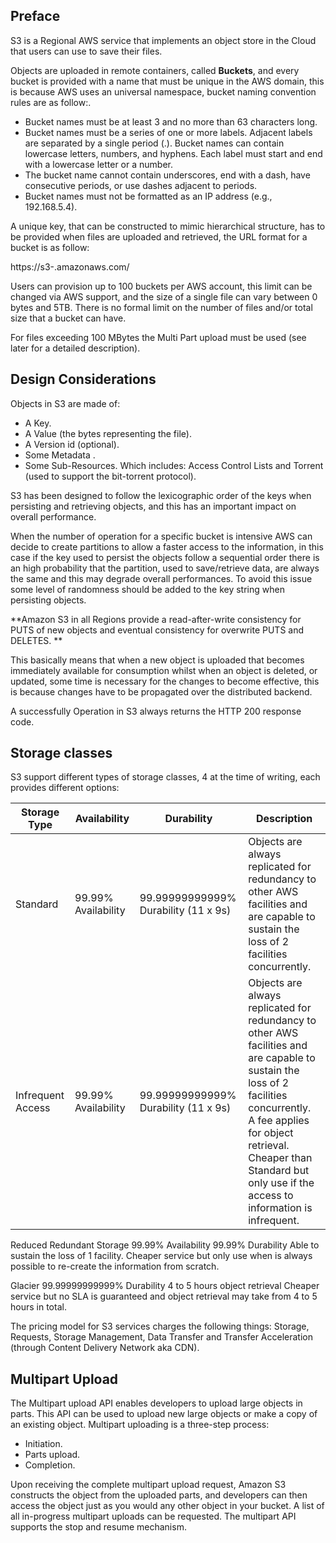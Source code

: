 ## Preface

S3 is a Regional AWS service that implements an object store in the Cloud that users can use to save their files.

Objects are uploaded in remote containers, called **Buckets**, and every bucket is provided with a name that must be unique in the AWS domain, this is because AWS uses an universal namespace, bucket naming convention rules are as follow:.

- Bucket names must be at least 3 and no more than 63 characters long.
- Bucket names must be a series of one or more labels. Adjacent labels are separated by a single period (.). Bucket names can contain lowercase letters, numbers, and hyphens. Each label must start and end with a lowercase letter or a number.
- The bucket name cannot contain underscores, end with a dash, have consecutive periods, or use dashes adjacent to periods.
- Bucket names must not be formatted as an IP address (e.g., 192.168.5.4).

A unique key, that can be constructed to mimic hierarchical structure, has to be provided when files are uploaded and retrieved, the URL format for a bucket is as follow:

https://s3-<region>.amazonaws.com/<bucket name>

Users can provision up to 100 buckets per AWS account, this limit can be changed via AWS support, and the size of a single file can vary between 0 bytes and 5TB. There is no formal limit on the number of files and/or total size that a bucket can have.

For files exceeding 100 MBytes the Multi Part upload must be used (see later for a detailed description).

## Design Considerations

Objects in S3 are made of:

- A Key.
- A Value (the bytes representing the file).
- A Version id (optional).
- Some Metadata .
- Some Sub-Resources. Which includes: Access Control Lists and Torrent (used to support the bit-torrent protocol).

S3 has been designed to follow the lexicographic order of the keys when persisting and retrieving objects, and this has an important impact on overall performance.

When the number of operation for a specific bucket is intensive AWS can decide to create partitions to allow a faster access to the information, in this case if the key used to persist the objects follow a sequential order there is an high probability that the partition, used to save/retrieve data, are always the same and this may degrade overall performances.
To avoid this issue some level of randomness should be added to the key string when persisting objects.

**Amazon S3 in all Regions provide a read-after-write consistency for PUTS of new objects and eventual consistency for overwrite PUTS and DELETES. **

This basically means that when a new object is uploaded that becomes immediately available for consumption whilst when an object is deleted, or updated, some time is necessary for the changes to become effective, this is because changes have to be propagated over the distributed backend.

A successfully Operation in S3 always returns the HTTP 200 response code.

## Storage classes

S3 support different types of storage classes, 4 at the time of writing, each provides different options:

Storage Type | Availability | Durability | Description
--- | --- | --- | ---
Standard | 99.99% Availability | 99.99999999999% Durability (11 x 9s) | Objects are always replicated for redundancy to other AWS facilities and are capable to sustain the loss of 2 facilities concurrently.
Infrequent Access | 99.99% Availability | 99.99999999999% Durability (11 x 9s) | Objects are always replicated for redundancy to other AWS facilities and are capable to sustain the loss of 2 facilities concurrently. <br /> A fee applies for object retrieval. <br /> Cheaper than Standard but only use if the access to information is infrequent. |



Reduced Redundant Storage
99.99% Availability
99.99% Durability
Able to sustain the loss of 1 facility.
Cheaper service but only use when is always possible to re-create the information from scratch.


Glacier
99.99999999999% Durability
4 to 5 hours object retrieval
Cheaper service but no SLA is guaranteed and object retrieval may take from 4 to 5 hours in total.

The pricing model for S3 services charges the following things: Storage, Requests, Storage Management, Data Transfer and Transfer Acceleration (through Content Delivery Network aka CDN).



## Multipart Upload

The Multipart upload API enables developers to upload large objects in parts. This API can be used to upload new large objects or make a copy of an existing object. Multipart uploading is a three-step process:
- Initiation.
- Parts upload.
- Completion.

Upon receiving the complete multipart upload request, Amazon S3 constructs the object from the uploaded parts, and developers can then access the object just as you would any other object in your bucket.
A list of all in-progress multipart uploads can be requested. The multipart API supports the stop and resume mechanism.